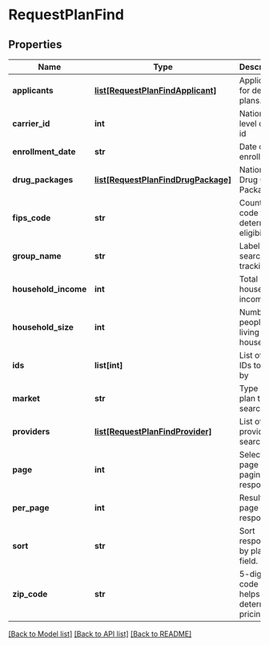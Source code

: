 # RequestPlanFind

## Properties
Name | Type | Description | Notes
------------ | ------------- | ------------- | -------------
**applicants** | [**list[RequestPlanFindApplicant]**](RequestPlanFindApplicant.md) | Applicants for desired plans. | [optional] 
**carrier_id** | **int** | National-level carrier id | [optional] 
**enrollment_date** | **str** | Date of enrollment | [optional] 
**drug_packages** | [**list[RequestPlanFindDrugPackage]**](RequestPlanFindDrugPackage.md) | National Drug Code Package Id | [optional] 
**fips_code** | **str** | County code to determine eligibility | [optional] 
**group_name** | **str** | Label for search tracking | [optional] 
**household_income** | **int** | Total household income. | [optional] 
**household_size** | **int** | Number of people living in household. | [optional] 
**ids** | **list[int]** | List of plan IDs to filter by | [optional] 
**market** | **str** | Type of plan to search for. | [optional] 
**providers** | [**list[RequestPlanFindProvider]**](RequestPlanFindProvider.md) | List of providers to search for. | [optional] 
**page** | **int** | Selected page of paginated response. | [optional] 
**per_page** | **int** | Results per page of response. | [optional] 
**sort** | **str** | Sort responses by plan field. | [optional] 
**zip_code** | **str** | 5-digit zip code - this helps determine pricing. | [optional] 

[[Back to Model list]](../README.md#documentation-for-models) [[Back to API list]](../README.md#documentation-for-api-endpoints) [[Back to README]](../README.md)



